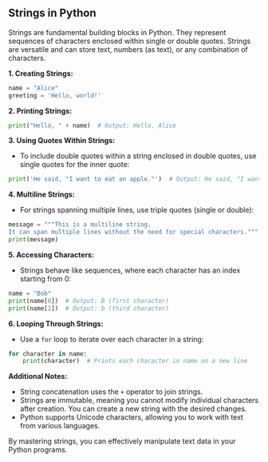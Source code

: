 ## Strings in Python

Strings are fundamental building blocks in Python. They represent sequences of characters enclosed within single or double quotes. Strings are versatile and can store text, numbers (as text), or any combination of characters.

**1. Creating Strings:**

```python
name = "Alice"
greeting = 'Hello, world!'
```

**2. Printing Strings:**

```python
print("Hello, " + name)  # Output: Hello, Alice
```

**3. Using Quotes Within Strings:**

- To include double quotes within a string enclosed in double quotes, use single quotes for the inner quote:

```python
print('He said, "I want to eat an apple."')  # Output: He said, "I want to eat an apple."
```

**4. Multiline Strings:**

- For strings spanning multiple lines, use triple quotes (single or double):

```python
message = """This is a multiline string.
It can span multiple lines without the need for special characters."""
print(message)
```

**5. Accessing Characters:**

- Strings behave like sequences, where each character has an index starting from 0:

```python
name = "Bob"
print(name[0])  # Output: B (first character)
print(name[2])  # Output: b (third character)
```

**6. Looping Through Strings:**

- Use a `for` loop to iterate over each character in a string:

```python
for character in name:
    print(character)  # Prints each character in name on a new line
```

**Additional Notes:**

- String concatenation uses the `+` operator to join strings.
- Strings are immutable, meaning you cannot modify individual characters after creation. You can create a new string with the desired changes.
- Python supports Unicode characters, allowing you to work with text from various languages.

By mastering strings, you can effectively manipulate text data in your Python programs.
